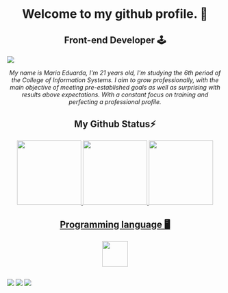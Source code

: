 <h1 align="center">Welcome to my github profile. 📔</h1>
<h2 align="center">Front-end Developer 🕹️</h2>
<img src="https://cdnb.artstation.com/p/assets/images/images/031/653/819/original/pixel-jeff-witch.gif"/>

<div align="center">

*My name is Maria Eduarda, I'm 21 years old, I'm studying the 6th period of the College of Information Systems.
  I aim to grow professionally, with the main objective of meeting pre-established goals as well as surprising with results above expectations.
  With a constant focus on training and perfecting a professional profile.*
  
</div>

<div align="center">
  <h2>My Github Status⚡</h2>
  <a href="https://github.com/fmadu">
  <img height="150em" src="https://github-readme-stats.vercel.app/api?username=fmadu&show_icons=true&theme=radical&include_all_commits=true&count_private=true"/>
  <img height="150em" src="https://github-readme-stats.vercel.app/api/top-langs/?username=fmadu&layout=compact&langs_count=7&theme=radical"/>
  <img height="150em" src="https://github-readme-streak-stats.herokuapp.com?user=fmadu&theme=radical&hide_border=verdadeiro"/>
</div>
    
<div align="center">
  <h2>Programming language 🖥️</h2>
  <img height="60em" src="https://skillicons.dev/icons?i=css,html,sass,bootstrap,nodejs,js,java,c,cpp,mongodb"/>
</div>
    
##
  
<div>
  <a href="https://instagram.com/fmadu21" target="_blank"><img src="https://img.shields.io/badge/-Instagram-%23E4405F?style=for-the-badge&logo=instagram&logoColor=white" target="_blank"></a>
  <a href = "mailto:eduardafonseca.torres@gmail.com"><img src="https://img.shields.io/badge/Gmail-D14836?style=for-the-badge&logo=gmail&logoColor=white" target="_blank"></a>
  <a href="https://www.linkedin.com/in/maria-eduarda-fonseca-torres-bab5821b4" target="_blank"><img src="https://img.shields.io/badge/-LinkedIn-%230077B5?style=for-the-badge&logo=linkedin&logoColor=white" target="_blank"></a> 
</div>
